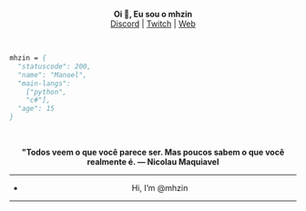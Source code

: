 <p align='center'>
  <b>Oi 🤙, Eu sou o mhzin</b><br>
  <a href="https://discord.com/users/393712055934255106">Discord</a> |
  <a href="https://twitch.tv/mhzink">Twitch</a> |
  <a href="https://ayo.so/mhzin2k">Web</a>
  
&nbsp; &nbsp; &nbsp; &nbsp; &nbsp;&nbsp; &nbsp; &nbsp; &nbsp; &nbsp;&nbsp; &nbsp; &nbsp; &nbsp; &nbsp; &nbsp; &nbsp; &nbsp; &nbsp; &nbsp; &nbsp;&nbsp; &nbsp; &nbsp; &nbsp; &nbsp;&nbsp; &nbsp; &nbsp; &nbsp; &nbsp;

```p
mhzin = {
  "statuscode": 200,
  "name": "Manoel",
  "main-langs":
    ["python",
    "c#"],
  "age": 15
}
```

&nbsp; &nbsp; &nbsp; &nbsp; &nbsp;&nbsp; &nbsp; &nbsp; &nbsp; &nbsp;&nbsp; &nbsp; &nbsp; &nbsp; &nbsp; &nbsp; &nbsp; &nbsp; &nbsp; &nbsp; &nbsp;&nbsp; &nbsp; &nbsp; &nbsp; &nbsp;&nbsp; &nbsp; &nbsp; &nbsp; &nbsp;

<p align='center'>
  <b>
    "Todos veem o que você parece ser. Mas poucos sabem o que você realmente é.
  </b>
                                                           <b> —  Nicolau Maquiavel</b>


---

- <p align="center"> Hi, I’m @mhzin

---
